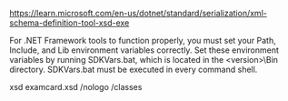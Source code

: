 https://learn.microsoft.com/en-us/dotnet/standard/serialization/xml-schema-definition-tool-xsd-exe


For .NET Framework tools to function properly, you must set your Path, Include, and Lib environment variables correctly. Set these environment variables by running SDKVars.bat, which is located in the <SDK>\<version>\Bin directory. SDKVars.bat must be executed in every command shell.

xsd examcard.xsd /nologo /classes
